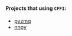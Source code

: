 #### Projects that using `CFFI`: 
* [pyzmq](https://github.com/zeromq/pyzmq)
* [nnpy](https://github.com/nanomsg/nnpy)

